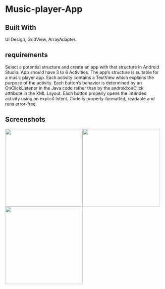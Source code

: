 # Music-player-App

## Built With
UI Design, GridView, ArrayAdapter.
## requirements
Select a potential structure and create an app with that structure in Android Studio.
App should have 3 to 6 Activities.
The app’s structure is suitable for a music player app.
Each activity contains a TextView which explains the purpose of the activity.
Each button’s behavior is determined by an OnClickListener in the Java code rather than by the android:onClick attribute in the XML Layout.
Each button properly opens the intended activity using an explicit Intent.
Code is properly-formatted, readable and runs error-free.
## Screenshots
<img src="Screenshots/Screenshot_20190429-200755.png" width="250"><img src="Screenshots/Screenshot_20190429-200849.png" width="250">
<img src="Screenshots/Screenshot_20190429-200904.png" width="250">
